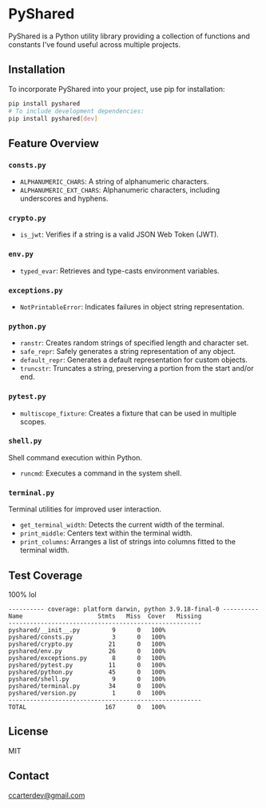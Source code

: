 # PyShared

PyShared is a Python utility library providing a collection of functions and constants I've found useful across multiple projects.

## Installation

To incorporate PyShared into your project, use pip for installation:

```bash
pip install pyshared
# To include development dependencies:
pip install pyshared[dev]
```

## Feature Overview

### `consts.py`

- `ALPHANUMERIC_CHARS`: A string of alphanumeric characters.
- `ALPHANUMERIC_EXT_CHARS`: Alphanumeric characters, including underscores and hyphens.

### `crypto.py`

- `is_jwt`: Verifies if a string is a valid JSON Web Token (JWT).

### `env.py`

- `typed_evar`: Retrieves and type-casts environment variables.

### `exceptions.py`

- `NotPrintableError`: Indicates failures in object string representation.

### `python.py`

- `ranstr`: Creates random strings of specified length and character set.
- `safe_repr`: Safely generates a string representation of any object.
- `default_repr`: Generates a default representation for custom objects.
- `truncstr`: Truncates a string, preserving a portion from the start and/or end.

### `pytest.py`

- `multiscope_fixture`: Creates a fixture that can be used in multiple scopes.

### `shell.py`

Shell command execution within Python.

- `runcmd`: Executes a command in the system shell.

### `terminal.py`

Terminal utilities for improved user interaction.

- `get_terminal_width`: Detects the current width of the terminal.
- `print_middle`: Centers text within the terminal width.
- `print_columns`: Arranges a list of strings into columns fitted to the terminal width.

## Test Coverage

100% lol

```
---------- coverage: platform darwin, python 3.9.18-final-0 ----------
Name                     Stmts   Miss  Cover   Missing
------------------------------------------------------
pyshared/__init__.py         9      0   100%
pyshared/consts.py           3      0   100%
pyshared/crypto.py          21      0   100%
pyshared/env.py             26      0   100%
pyshared/exceptions.py       8      0   100%
pyshared/pytest.py          11      0   100%
pyshared/python.py          45      0   100%
pyshared/shell.py            9      0   100%
pyshared/terminal.py        34      0   100%
pyshared/version.py          1      0   100%
------------------------------------------------------
TOTAL                      167      0   100%
```

## License

MIT

## Contact

ccarterdev@gmail.com
